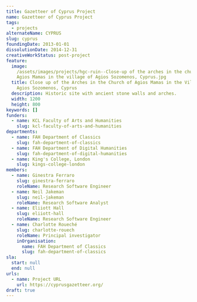 ```yaml
---
title: Gazetteer of Cyprus Project
name: Gazetteer of Cyprus Project
tags:
  - projects
alternateName: CYPRUS
slug: cyprus
foundingDate: 2013-01-01
dissolutionDate: 2014-12-31
creativeWorkStatus: post-project
feature:
  image:
    /assets/images/projects/hgc-ruin--Close-up of the arches in the church of
    Agios Mamas in the village of Agios Sozomenos, Cyprus.jpg
  title: Close up of the Arches in the Church of Agios Mamas in the Village of
    Agios Sozomenos, Cyprus
  description: Historic site with ancient stone walls and arches.
  width: 1200
  height: 800
keywords: []
funders:
  - name: KCL Faculty of Arts and Humanities
    slug: kcl-faculty-of-arts-and-humanities
departments:
  - name: FAH Department of Classics
    slug: fah-department-of-classics
  - name: FAH Department of Digital Humanities
    slug: fah-department-of-digital-humanities
  - name: King's College, London
    slug: kings-college-london
members:
  - name: Ginestra Ferraro
    slug: ginestra-ferraro
    roleName: Research Software Engineer
  - name: Neil Jakeman
    slug: neil-jakeman
    roleName: Research Software Analyst
  - name: Eliiott Hall
    slug: eliiott-hall
    roleName: Research Software Engineer
  - name: Charlotte Roueché
    slug: charlotte-rouech
    roleName: Principal investigator
    inOrganisation:
      name: FAH Department of Classics
      slug: fah-department-of-classics
sla:
  start: null
  end: null
urls:
  - name: Project URL
    url: https://cyprusgazetteer.org/
draft: true
---
```

